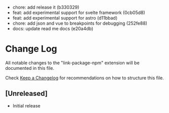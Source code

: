 

* chore: add release it (b330329)
* feat: add experimental support for svelte framework (0cb05d8)
* feat: add experimental support for astro (d11bbad)
* chore: add json and vue to breakpoints for debugging (252fe88)
* docs: update read me docs (e20a4db)

# Change Log

All notable changes to the "link-package-npm" extension will be documented in this file.

Check [Keep a Changelog](http://keepachangelog.com/) for recommendations on how to structure this file.

## [Unreleased]

- Initial release